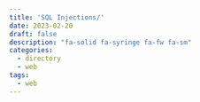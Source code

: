 ```yaml
---
title: 'SQL Injections/'
date: 2023-02-20
draft: false
description: "fa-solid fa-syringe fa-fw fa-sm"
categories:
  - directory
  - web
tags:
  - web
---
```

